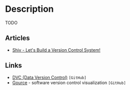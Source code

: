 # Description

TODO


## Articles

- [Shiv - Let's Build a Version Control System!](https://shatterealm.netlify.app/programming/2021_01_02_shiv_lets_build_a_vcs)


## Links

- [DVC (Data Version Control)](https://github.com/iterative/dvc) `[GitHub]`
- [Gource](https://github.com/acaudwell/Gource) - software version control visualization `[GitHub]`
